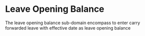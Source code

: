 # Leave Opening Balance 
The leave opening balance sub-domain encompass to enter carry forwarded leave with effective date as leave opening balance